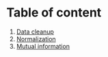 # Table of content

1. [Data cleanup](DataCleanup.ipynb)
2. [Normalization](Normalization.ipynb)
3. [Mutual information](Mutual_information.ipynb)